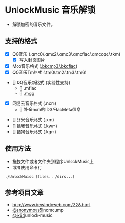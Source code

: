 # UnlockMusic 音乐解锁
- 解锁加密的音乐文件。

## 支持的格式
- [x] QQ音乐 (.qmc0/.qmc2/.qmc3/.qmcflac/.qmcogg/[.tkm](https://github.com/ix64/unlock-music/issues/9))
    - [x] 写入封面图片
- [x] Moo音乐格式 ([.bkcmp3/.bkcflac](https://github.com/ix64/unlock-music/issues/11))
- [x] QQ音乐Tm格式 (.tm0/.tm2/.tm3/.tm6)
- [] QQ音乐新格式 (实验性支持)
    - [] .mflac 
    - [] [.mgg](https://github.com/ix64/unlock-music/issues/3)
- [x] 网易云音乐格式 (.ncm)
    - [] 补全ncm的ID3/FlacMeta信息
- [] 虾米音乐格式 (.xm)
- [] 酷我音乐格式 (.kwm)
- [] 酷狗音乐格式 (.kgm)

## 使用方法
- 拖拽文件或者文件夹到程序UnlockMusic上
- 或者使用命令行
```
./UnlockMuisc [files.../dirs...]
```
## 参考项目文章
- http://www.bewindoweb.com/228.html
- [@anonymous5l](https://github.com/anonymous5l)ncmdump
- [@ix64](https://github.com/ix64/unlock-music)unlock-music
